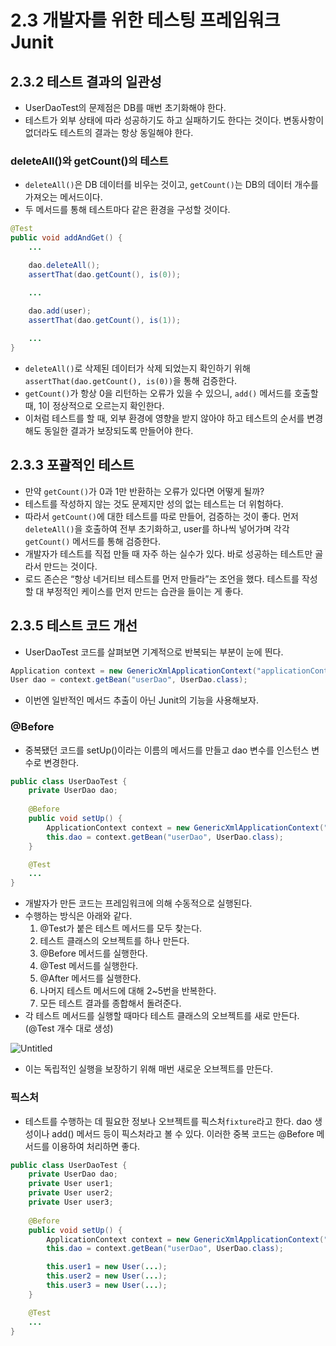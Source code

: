 # 2.3 개발자를 위한 테스팅 프레임워크 Junit

## 2.3.2 테스트 결과의 일관성

- UserDaoTest의 문제점은 DB를 매번 초기화해야 한다.
- 테스트가 외부 상태에 따라 성공하기도 하고 실패하기도 한다는 것이다. 변동사항이 없더라도 테스트의 결과는 항상 동일해야 한다.

### deleteAll()와 getCount()의 테스트

- `deleteAll()`은 DB 데이터를 비우는 것이고, `getCount()`는 DB의 데이터 개수를 가져오는 메서드이다.
- 두 메서드를 통해 테스트마다 같은 환경을 구성할 것이다.

```java
@Test
public void addAndGet() {
	...

	dao.deleteAll();
	assertThat(dao.getCount(), is(0));

	...
	
	dao.add(user);
	assertThat(dao.getCount(), is(1));

	...
}
```

- `deleteAll()`로 삭제된 데이터가 삭제 되었는지 확인하기 위해 `assertThat(dao.getCount(), is(0))`을 통해 검증한다.
- `getCount()`가 항상 0을 리턴하는 오류가 있을 수 있으니, `add()` 메서드를 호출할 때, 1이 정상적으로 오르는지 확인한다.
- 이처럼 테스트를 할 때, 외부 환경에 영향을 받지 않아야 하고 테스트의 순서를 변경해도 동일한 결과가 보장되도록 만들어야 한다.

## 2.3.3 포괄적인 테스트

- 만약 `getCount()`가 0과 1만 반환하는 오류가 있다면 어떻게 될까?
- 테스트를 작성하지 않는 것도 문제지만 성의 없는 테스트는 더 위험하다.
- 따라서 `getCount()`에 대한 테스트를 따로 만들어, 검증하는 것이 좋다.
  먼저 `deleteAll()`을 호출하여 전부 초기화하고, user를 하나씩 넣어가며 각각 `getCount()` 메서드를 통해 검증한다.
- 개발자가 테스트를 직접 만들 때 자주 하는 실수가 있다. 바로 성공하는 테스트만 골라서 만드는 것이다.
- 로드 존슨은 “항상 네거티브 테스트를 먼저 만들라”는 조언을 했다. 테스트를 작성할 대 부정적인 케이스를 먼저 만드는 습관을 들이는 게 좋다.

## 2.3.5 테스트 코드 개선

- UserDaoTest 코드를 살펴보면 기계적으로 반복되는 부분이 눈에 띈다.

```java
Application context = new GenericXmlApplicationContext("applicationContext.xml");
User dao = context.getBean("userDao", UserDao.class);
```

- 이번엔 일반적인 메서드 추출이 아닌 Junit의 기능을 사용해보자.

### @Before

- 중복됐던 코드를 setUp()이라는 이름의 메서드를 만들고 dao 변수를 인스턴스 변수로 변경한다.

```java
public class UserDaoTest {
	private UserDao dao;
	
	@Before
	public void setUp() {
		ApplicationContext context = new GenericXmlApplicationContext("applicationContext.xml");
		this.dao = context.getBean("userDao", UserDao.class);
	}

	@Test
	...
}

```

- 개발자가 만든 코드는 프레임워크에 의해 수동적으로 실행된다.
- 수행하는 방식은 아래와 같다.
    1. @Test가 붙은 테스트 메서드를 모두 찾는다.
    2. 테스트 클래스의 오브젝트를 하나 만든다.
    3. @Before 메서드를 실행한다.
    4. @Test 메서드를 실행한다.
    5. @After 메서드를 실행한다.
    6. 나머지 테스트 메서드에 대해 2~5번을 반복한다.
    7. 모든 테스트 결과를 종합해서 돌려준다.
- 각 테스트 메서드를 실행할 때마다 테스트 클래스의 오브젝트를 새로 만든다.(@Test 개수 대로 생성)

![Untitled](https://prod-files-secure.s3.us-west-2.amazonaws.com/56db038c-10a4-4c57-9e03-8d0169eea5c2/f71bd6a1-a63f-4459-9ba7-bd97a28163f4/Untitled.png)

- 이는 독립적인 실행을 보장하기 위해 매번 새로운 오브젝트를 만든다.

### 픽스처

- 테스트를 수행하는 데 필요한 정보나 오브젝트를 픽스처`fixture`라고 한다. dao 생성이나 add() 메서드 등이 픽스처라고 볼 수 있다. 이러한 중복 코드는 @Before 메서드를 이용하여 처리하면 좋다.

```java
public class UserDaoTest {
	private UserDao dao;
	private User user1;
	private User user2;
	private User user3;
	
	@Before
	public void setUp() {
		ApplicationContext context = new GenericXmlApplicationContext("applicationContext.xml");
		this.dao = context.getBean("userDao", UserDao.class);

		this.user1 = new User(...);
		this.user2 = new User(...);
		this.user3 = new User(...);
	}

	@Test
	...
}

```